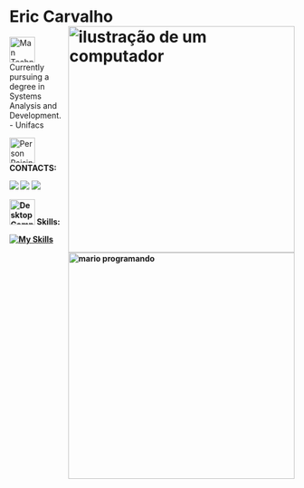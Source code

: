 

# Eric Carvalho <img src="https://raw.githubusercontent.com/MicaelliMedeiros/micaellimedeiros/master/image/computer-illustration.png" alt="ilustração de um computador" min-width="400px" max-width="400px" width="400px" align="right">


<img src="https://raw.githubusercontent.com/Tarikul-Islam-Anik/Animated-Fluent-Emojis/master/Emojis/People%20with%20professions/Man%20Technologist%20Medium%20Skin%20Tone.png" alt="Man Technologist Medium Skin Tone" width="45" height="45" />Currently pursuing a degree in Systems Analysis and Development. - Unifacs



<img src="https://raw.githubusercontent.com/Tarikul-Islam-Anik/Animated-Fluent-Emojis/master/Emojis/People%20with%20activities/Person%20Raising%20Hand%20Medium%20Skin%20Tone.png" alt="Person Raising Hand Medium Skin Tone" width="45" height="45"  /> <strong>CONTACTS:<strong>




<a href = "https://ericcarvalhoportfolio.netlify.app/"><img src="https://img.shields.io/badge/-Portfolio-%237159c4?style=for-the-badge" target="_blank"></a>
<a href="https://linkedin.com/in/ericcarv4lho" target="_blank"><img src="https://img.shields.io/badge/-LinkedIn-%230077B5?style=for-the-badge&logo=linkedin&logoColor=white" target="_blank"></a> 
<a href = "mailto:ericcrzcontato@gmail.com"><img src="https://img.shields.io/badge/-Gmail-%23333?style=for-the-badge&logo=gmail&logoColor=white" target="_blank"></a>



 	

  







<img src="https://raw.githubusercontent.com/Tarikul-Islam-Anik/Animated-Fluent-Emojis/master/Emojis/Objects/Desktop%20Computer.png" alt="Desktop Computer" width="45" height="45" /> <strong>Skills:<strong>


[![My Skills](https://skillicons.dev/icons?i=java,spring,mysql,mongo,js,html,css,git,&theme=light)](https://skillicons.dev) 
<img src="https://user-images.githubusercontent.com/74038190/225813708-98b745f2-7d22-48cf-9150-083f1b00d6c9.gif" alt="mario programando" min-width="400px" max-width="400px" width="400px" align="right">


